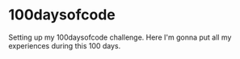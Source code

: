 # 100daysofcode
Setting up my 100daysofcode challenge. Here I'm gonna put all my experiences during this 100 days.
